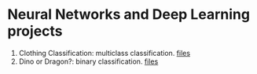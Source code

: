 # Neural Networks and Deep Learning projects

1. Clothing Classification: multiclass classification.  [files](/clothing_classification)
2. Dino or Dragon?: binary classification.  [files](/dino_or_dragon)

